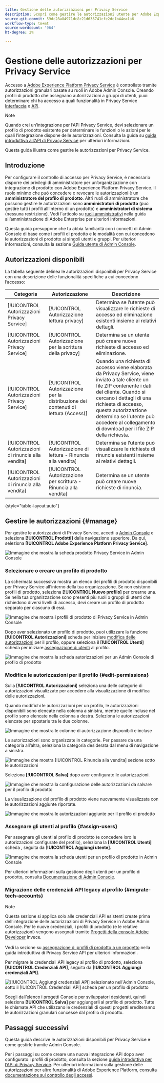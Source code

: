 ```yaml
---
title: Gestione delle autorizzazioni per Privacy Service
description: Scopri come gestire le autorizzazioni utente per Adobe Experience Platform Privacy Service utilizzando Adobe Admin Console.
source-git-commit: 59dc28a84971dc8c21d633741cfe2dc1b44ea1a6
workflow-type: tm+mt
source-wordcount: '964'
ht-degree: 2%

---
```


# Gestione delle autorizzazioni per Privacy Service

Accesso a [Adobe Experience Platform Privacy Service](./home.md) è controllato tramite autorizzazioni granulari basate su ruoli in Adobe Admin Console. Creando profili di prodotto che assegnano autorizzazioni a gruppi di utenti, puoi determinare chi ha accesso a quali funzionalità in Privacy Service [Interfaccia](./ui/overview.md) e [API](./api/overview.md).

>[!NOTE]
>
>Quando crei un’integrazione per l’API Privacy Service, devi selezionare un profilo di prodotto esistente per determinare le funzioni o le azioni per le quali l’integrazione dispone delle autorizzazioni. Consulta la guida su [guida introduttiva all’API di Privacy Service](./api/getting-started.md) per ulteriori informazioni.

Questa guida illustra come gestire le autorizzazioni per Privacy Service.

## Introduzione

Per configurare il controllo di accesso per Privacy Service, è necessario disporre dei privilegi di amministratore per un’organizzazione con integrazione di prodotto con Adobe Experience Platform Privacy Service. Il ruolo minimo che può concedere o revocare le autorizzazioni è un **amministratore del profilo di prodotto**. Altri ruoli di amministratore che possono gestire le autorizzazioni sono **amministratori di prodotto** (può gestire tutti i profili all’interno di un prodotto) e **amministratori di sistema** (nessuna restrizione). Vedi l&#39;articolo su [ruoli amministrativi](https://helpx.adobe.com/enterprise/using/admin-roles.html) nella guida all’amministrazione di Adobe Enterprise per ulteriori informazioni.

Questa guida presuppone che tu abbia familiarità con i concetti di Admin Console di base come i profili di prodotto e le modalità con cui concedono le autorizzazioni di prodotto ai singoli utenti e gruppi. Per ulteriori informazioni, consulta la sezione [Guida utente di Admin Console](https://helpx.adobe.com/it/enterprise/using/admin-console.html).

## Autorizzazioni disponibili

La tabella seguente delinea le autorizzazioni disponibili per Privacy Service con una descrizione delle funzionalità specifiche a cui concedono l’accesso:

| Categoria | Autorizzazione | Descrizione |
| --- | --- | --- |
| [!UICONTROL Autorizzazioni Privacy Service] | [!UICONTROL Autorizzazione lettura privacy] | Determina se l’utente può visualizzare le richieste di accesso ed eliminazione esistenti insieme ai relativi dettagli. |
| [!UICONTROL Autorizzazioni Privacy Service] | [!UICONTROL Autorizzazione per la scrittura della privacy] | Determina se un utente può creare nuove richieste di accesso ed eliminazione. |
| [!UICONTROL Autorizzazioni Privacy Service] | [!UICONTROL Autorizzazione per la distribuzione dei contenuti di lettura (Access)] | Quando una richiesta di accesso viene elaborata da Privacy Service, viene inviato a tale cliente un file ZIP contenente i dati del cliente. Quando si cercano i dettagli di una richiesta di accesso, questa autorizzazione determina se l&#39;utente può accedere al collegamento di download per il file ZIP della richiesta. |
| [!UICONTROL Autorizzazioni di rinuncia alla vendita] | [!UICONTROL Autorizzazione di lettura - Rinuncia alla vendita] | Determina se l’utente può visualizzare le richieste di rinuncia esistenti insieme ai relativi dettagli. |
| [!UICONTROL Autorizzazioni di rinuncia alla vendita] | [!UICONTROL Autorizzazione per scrittura - Rinuncia alla vendita] | Determina se un utente può creare nuove richieste di rinuncia. |

{style=&quot;table-layout:auto&quot;}

## Gestire le autorizzazioni {#manage}

Per gestire le autorizzazioni di Privacy Service, accedi a [Admin Console](https://adminconsole.adobe.com/) e seleziona **[!UICONTROL Prodotti]** dalla navigazione superiore. Da qui, seleziona **[!UICONTROL Adobe Experience Platform Privacy Service]**.

![Immagine che mostra la scheda prodotto Privacy Service in Admin Console](./images/permissions/privacy-service-card.png)

### Selezionare o creare un profilo di prodotto

La schermata successiva mostra un elenco dei profili di prodotto disponibili per Privacy Service all’interno della tua organizzazione. Se non esistono profili di prodotto, seleziona **[!UICONTROL Nuovo profilo]** per crearne una. Se nella tua organizzazione sono presenti più ruoli o gruppi di utenti che richiedono diversi livelli di accesso, devi creare un profilo di prodotto separato per ciascuno di essi.

![Immagine che mostra i profili di prodotto di Privacy Service in Admin Console](./images/permissions/select-or-create-profile.png)

Dopo aver selezionato un profilo di prodotto, puoi utilizzare la funzione **[!UICONTROL Autorizzazioni]** scheda per iniziare [modifica delle autorizzazioni](#edit-permissions) per il profilo, oppure seleziona il **[!UICONTROL Utenti]** scheda per iniziare [assegnazione di utenti](#assign-users) al profilo.

![Immagine che mostra la scheda autorizzazioni per un Admin Console di profilo di prodotto](./images/permissions/users-permissions-tabs.png)

### Modifica le autorizzazioni per il profilo {#edit-permissions}

Sulla **[!UICONTROL Autorizzazioni]** seleziona una delle categorie di autorizzazioni visualizzate per accedere alla visualizzazione di modifica delle autorizzazioni.

Quando modifichi le autorizzazioni per un profilo, le autorizzazioni disponibili sono elencate nella colonna a sinistra, mentre quelle incluse nel profilo sono elencate nella colonna a destra. Seleziona le autorizzazioni elencate per spostarle tra le due colonne.

![Immagine che mostra le colonne di autorizzazione disponibili e incluse](./images/permissions/edit-permissions.png)

Le autorizzazioni sono organizzate in categorie. Per passare da una categoria all’altra, seleziona la categoria desiderata dal menu di navigazione a sinistra.

![Immagine che mostra [!UICONTROL Rinuncia alla vendita] sezione sotto le autorizzazioni](./images/permissions/switch-category.png)

Seleziona **[!UICONTROL Salva]** dopo aver configurato le autorizzazioni.

![Immagine che mostra la configurazione delle autorizzazioni da salvare per il profilo di prodotto](./images/permissions/save-permissions.png)

La visualizzazione del profilo di prodotto viene nuovamente visualizzata con le autorizzazioni aggiunte riportate.

![Immagine che mostra le autorizzazioni aggiunte per il profilo di prodotto](./images/permissions/permissions-added.png)

### Assegnare gli utenti al profilo {#assign-users}

Per assegnare gli utenti al profilo di prodotto (e concedere loro le autorizzazioni configurate del profilo), seleziona la **[!UICONTROL Utenti]** scheda , seguita da **[!UICONTROL Aggiungi utente]**.

![Immagine che mostra la scheda utenti per un profilo di prodotto in Admin Console](./images/permissions/manage-users.png)

Per ulteriori informazioni sulla gestione degli utenti per un profilo di prodotto, consulta [Documentazione di Admin Console](https://helpx.adobe.com/enterprise/using/manage-product-profiles.html).

### Migrazione delle credenziali API legacy al profilo {#migrate-tech-accounts}

>[!NOTE]
>
>Questa sezione si applica solo alle credenziali API esistenti create prima dell’integrazione delle autorizzazioni di Privacy Service in Adobe Admin Console. Per le nuove credenziali, i profili di prodotto (e le relative autorizzazioni) vengono assegnati tramite [Progetti della console Adobe Developer](https://developer.adobe.com/developer-console/docs/guides/projects/) invece.<br><br>Vedi la sezione su [assegnazione di profili di prodotto a un progetto](./api/getting-started.md#product-profiles) nella guida introduttiva di Privacy Service API per ulteriori informazioni.

Per migrare le credenziali API legacy al profilo di prodotto, seleziona **[!UICONTROL Credenziali API]**, seguita da **[!UICONTROL Aggiungi credenziali API]**.

![[!UICONTROL Aggiungi credenziali API] selezionato nell&#39;Admin Console, sotto il [!UICONTROL Credenziali API] scheda per un profilo di prodotto](./images/permissions/api-credentials.png)

Scegli dall’elenco i progetti Console per sviluppatori desiderati, quindi seleziona **[!UICONTROL Salva]** per aggiungerli al profilo di prodotto. Tutte le chiamate API che utilizzano le credenziali di questi progetti erediteranno le autorizzazioni granulari concesse dal profilo di prodotto.

## Passaggi successivi

Questa guida descrive le autorizzazioni disponibili per Privacy Service e come gestirle tramite Admin Console.

Per i passaggi su come creare una nuova integrazione API dopo aver configurato i profili di prodotto, consulta la sezione [guida introduttiva per l’API di Privacy Service](./api/getting-started.md). Per ulteriori informazioni sulla gestione delle autorizzazioni per altre funzionalità di Adobe Experience Platform, consulta [documentazione sul controllo degli accessi](../access-control/home.md).
